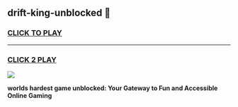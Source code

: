 
## drift-king-unblocked 👋
<h3>
<a href="https://premium.freeplayer.one?title=drift-king-unblocked&ref=14F">CLICK TO PLAY</a></h3>
<hr>

<h3>
<a href="https://premium.freeplayer.one?title=drift-king-unblocked&ref=14F">CLICK 2 PLAY</a>
  
</h3>

<a href="https://premium.freeplayer.one?title=drift-king-unblocked&ref=12F/"><img src="https://clearcache.store/games.png"></a>


**worlds hardest game unblocked: Your Gateway to Fun and Accessible Online Gaming**

